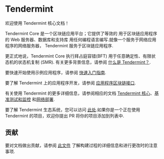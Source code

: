 # Tendermint

欢迎使用 Tendermint 核心文档！

Tendermint Core 是一个区块链应用平台；它提供了等效的
用于区块链应用程序的 Web 服务器、数据库和支持库
用任何编程语言编写.就像一个服务于网络应用程序的网络服务器，
Tendermint 服务于区块链应用程序.

更正式地说，Tendermint Core 执行拜占庭容错(BFT)
用于任意确定性、有限状态机的状态机复制 (SMR).
有关更多背景信息，请参阅 [什么是
Tendermint？](介绍/什么是tendermint.md).

要快速开始使用示例应用程序，请参阅 [快速入门指南](introduction/quick-start.md).

要了解 Tendermint 上的应用程序开发，请参阅 [应用程序区块链接口](https://github.com/tendermint/spec/tree/master/spec/abci).

有关使用 Tendermint 的更多详细信息，请参阅相应的文档
[Tendermint 核心](tendermint-core/)、[基准测试和监控](工具/) 和[网络部署](网络/).

要了解 Tendermint 生态系统，您可以访问 [此处](https://github.com/tendermint/awesome#ecosystem).如果你是一个正在使用 Tendermint 的项目，欢迎你提出 PR 将你的项目添加到列表中.

## 贡献

要对文档做出贡献，请参阅 [此文件](https://github.com/tendermint/tendermint/blob/master/docs/DOCS_README.md) 了解构建过程的详细信息和进行更改时的注意事项.
